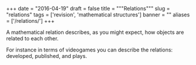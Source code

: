 
+++
date = "2016-04-19"
draft = false
title = """Relations"""
slug = "relations"
tags = ['revision', 'mathematical structures']
banner = ""
aliases = ['/relations/']
+++

A mathematical relation describes, as you might expect, how objects are related to each other.

For instance in terms of videogames you can describe the relations: developed, published, and plays.
